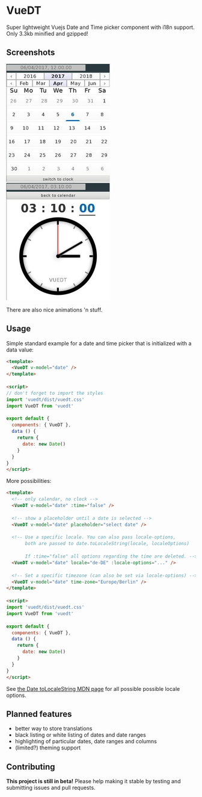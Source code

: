 VueDT
=====

Super lightweight Vuejs Date and Time picker component with i18n support. Only 3.3kb minified and gzipped!

Screenshots
-----------

![Screenshot01](https://raw.githubusercontent.com/nkoehring/vuedt/master/vuedt01.jpg)
![Screenshot02](https://raw.githubusercontent.com/nkoehring/vuedt/master/vuedt02.jpg)

There are also nice animations 'n stuff.

Usage
-----

Simple standard example for a date and time picker that is initialized with a data value:

```html
<template>
  <VueDT v-model="date" />
</template>

<script>
// don't forget to import the styles
import 'vuedt/dist/vuedt.css'
import VueDT from 'vuedt'

export default {
  components: { VueDT },
  data () {
    return {
      date: new Date()
    }
  }
}
</script>
```

More possibilities:

```html
<template>
  <!-- only calendar, no clock -->
  <VueDT v-model="date" :time="false" />

  <!-- show a placeholder until a date is selected -->
  <VueDT v-model="date" placeholder="select date" />

  <!-- Use a specific locale. You can also pass locale-options,
       both are passed to date.toLocaleString(locale, localeOptions)

       If :time="false" all options regarding the time are deleted. -->
  <VueDT v-model="date" locale="de-DE" :locale-options="..." />

  <!-- Set a specific timezone (can also be set via locale-options) -->
  <VueDT v-model="date" time-zone="Europe/Berlin" />
</template>

<script>
import 'vuedt/dist/vuedt.css'
import VueDT from 'vuedt'

export default {
  components: { VueDT },
  data () {
    return {
      date: new Date()
    }
  }
}
</script>
```

See [the Date toLocaleString MDN page](https://developer.mozilla.org/de/docs/Web/JavaScript/Reference/Global_Objects/Date/toLocaleString) for all possible possible locale options.


Planned features
----------------

 * better way to store translations
 * black listing or white listing of dates and date ranges
 * highlighting of particular dates, date ranges and columns
 * (limited?) theming support


Contributing
------------
**This project is still in beta!**
Please help making it stable by testing and submitting issues and pull requests.

